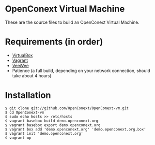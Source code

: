 # OpenConext Virtual Machine

These are the source files to build an OpenConext Virtual Machine.

# Requirements (in order)

* [VirtualBox](https://www.virtualbox.org/wiki/Downloads)
* [Vagrant](http://vagrantup.com/)
* [VeeWee](https://github.com/jedi4ever/veewee)
* Patience (a full build, depending on your network connection, should take about 4 hours)

# Installation

    $ git clone git://github.com/OpenConext/OpenConext-vm.git
    $ cd OpenConext-vm
    $ sudo echo hosts >> /etc/hosts
    $ vagrant basebox build demo.openconext.org
    $ vagrant basebox export demo.openconext.org
    $ vagrant box add 'demo.openconext.org' 'demo.openconext.org.box'
    $ vagrant init 'demo.openconext.org'
    $ vagrant up

